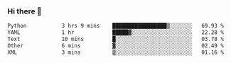 ### Hi there 👋

<!--START_SECTION:waka-->

```txt
Python           3 hrs 9 mins    █████████████████▒░░░░░░░   69.93 %
YAML             1 hr            █████▓░░░░░░░░░░░░░░░░░░░   22.28 %
Text             10 mins         █░░░░░░░░░░░░░░░░░░░░░░░░   03.78 %
Other            6 mins          ▓░░░░░░░░░░░░░░░░░░░░░░░░   02.49 %
XML              3 mins          ▒░░░░░░░░░░░░░░░░░░░░░░░░   01.16 %
```

<!--END_SECTION:waka-->

<!--
**Jonas-VanHaeken/Jonas-VanHaeken** is a ✨ _special_ ✨ repository because its `README.md` (this file) appears on your GitHub profile.

Here are some ideas to get you started:

- 🔭 I’m currently working on ...
- 🌱 I’m currently learning ...
- 👯 I’m looking to collaborate on ...
- 🤔 I’m looking for help with ...
- 💬 Ask me about ...
- 📫 How to reach me: ...
- 😄 Pronouns: ...
- ⚡ Fun fact: ...
-->
